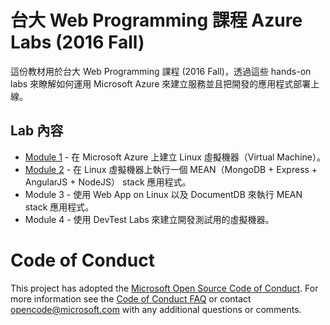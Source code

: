 # 台大 Web Programming 課程 Azure Labs (2016 Fall)

這份教材用於台大 Web Programming 課程 (2016 Fall)，透過這些 hands-on labs 來瞭解如何運用 Microsoft Azure 來建立服務並且把開發的應用程式部署上線。

## Lab 內容

  * [Module 1](Module1/README.md) - 在 Microsoft Azure 上建立 Linux 虛擬機器（Virtual Machine）。
  * [Module 2](Module2/README.md) - 在 Linux 虛擬機器上執行一個 MEAN（MongoDB + Express + AngularJS + NodeJS） stack 應用程式。
  * Module 3 - 使用 Web App on Linux 以及 DocumentDB 來執行 MEAN stack 應用程式。
  * Module 4 - 使用 DevTest Labs 來建立開發測試用的虛擬機器。

# Code of Conduct
This project has adopted the [Microsoft Open Source Code of Conduct](https://opensource.microsoft.com/codeofconduct/). For more information see the [Code of Conduct FAQ](https://opensource.microsoft.com/codeofconduct/faq/) or contact [opencode@microsoft.com](mailto:opencode@microsoft.com) with any additional questions or comments.